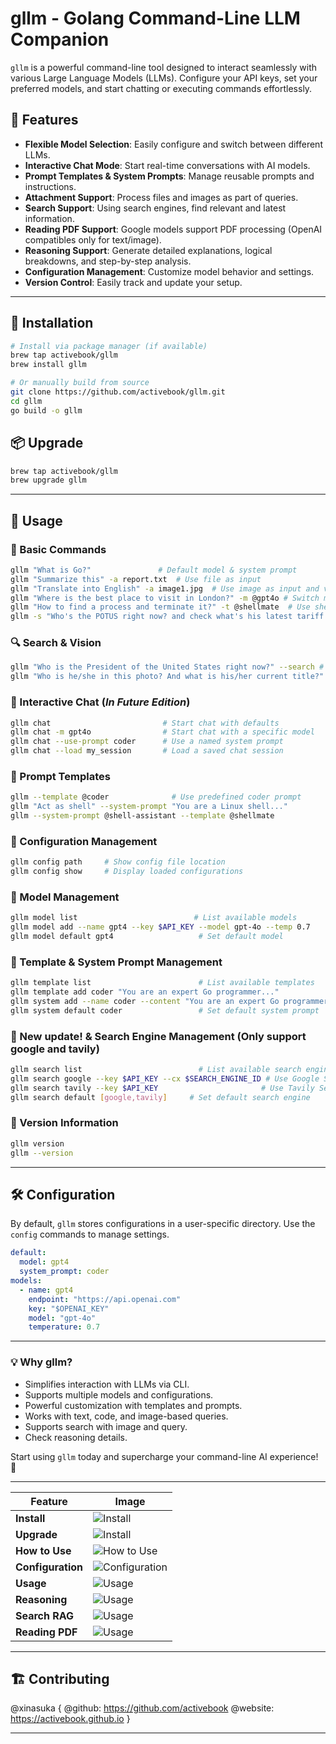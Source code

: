 # gllm - Golang Command-Line LLM Companion

`gllm` is a powerful command-line tool designed to interact seamlessly with various Large Language Models (LLMs). Configure your API keys, set your preferred models, and start chatting or executing commands effortlessly.

## 🚀 Features  

- **Flexible Model Selection**: Easily configure and switch between different LLMs.  
- **Interactive Chat Mode**: Start real-time conversations with AI models.  
- **Prompt Templates & System Prompts**: Manage reusable prompts and instructions.  
- **Attachment Support**: Process files and images as part of queries.  
- **Search Support**: Using search engines, find relevant and latest information.  
- **Reading PDF Support**: Google models support PDF processing (OpenAI compatibles only for text/image).  
- **Reasoning Support**: Generate detailed explanations, logical breakdowns, and step-by-step analysis.  
- **Configuration Management**: Customize model behavior and settings.  
- **Version Control**: Easily track and update your setup.  

---

## 📌 Installation

```sh
# Install via package manager (if available)
brew tap activebook/gllm
brew install gllm

# Or manually build from source
git clone https://github.com/activebook/gllm.git
cd gllm
go build -o gllm
```

## 📦 Upgrade

```sh
brew tap activebook/gllm
brew upgrade gllm
```

---

## 🎯 Usage

### 🔹 Basic Commands

```sh
gllm "What is Go?"               # Default model & system prompt
gllm "Summarize this" -a report.txt  # Use file as input
gllm "Translate into English" -a image1.jpg  # Use image as input and vision model
gllm "Where is the best place to visit in London?" -m @gpt4o # Switch model
gllm "How to find a process and terminate it?" -t @shellmate  # Use shellmate prompt to specific shell question
gllm -s "Who's the POTUS right now? and check what's his latest tariff policy" -m @gemini-pro -r 10 # Use Gemini model to search and set max references to 10
```

### 🔍 Search & Vision

```sh
gllm "Who is the President of the United States right now?" --search # Use search to find latest news
gllm "Who is he/she in this photo? And what is his/her current title?" -s -a "face.png" --model @gemini # Use vision model and search engine to find people in image
```

### 🔹 Interactive Chat (*In Future Edition*)

```sh
gllm chat                         # Start chat with defaults
gllm chat -m gpt4o                # Start chat with a specific model
gllm chat --use-prompt coder      # Use a named system prompt
gllm chat --load my_session       # Load a saved chat session
```

### 🔹 Prompt Templates

```sh
gllm --template @coder              # Use predefined coder prompt
gllm "Act as shell" --system-prompt "You are a Linux shell..."
gllm --system-prompt @shell-assistant --template @shellmate
```

### 🔹 Configuration Management

```sh
gllm config path     # Show config file location
gllm config show     # Display loaded configurations
```

### 🔹 Model Management

```sh
gllm model list                          # List available models
gllm model add --name gpt4 --key $API_KEY --model gpt-4o --temp 0.7
gllm model default gpt4                   # Set default model
```

### 🔹 Template & System Prompt Management

```sh
gllm template list                        # List available templates
gllm template add coder "You are an expert Go programmer..."
gllm system add --name coder --content "You are an expert Go programmer..."
gllm system default coder                 # Set default system prompt
```

### 🔹 New update! & Search Engine Management (Only support google and tavily)

```sh
gllm search list                          # List available search engines   
gllm search google --key $API_KEY --cx $SEARCH_ENGINE_ID # Use Google Search Engine
gllm search tavily --key $API_KEY                       # Use Tavily Search Engine
gllm search default [google,tavily]     # Set default search engine
```

### 🔹 Version Information

```sh
gllm version
gllm --version
```

---

## 🛠 Configuration

By default, `gllm` stores configurations in a user-specific directory. Use the `config` commands to manage settings.

```yaml
default:
  model: gpt4
  system_prompt: coder
models:
  - name: gpt4
    endpoint: "https://api.openai.com"
    key: "$OPENAI_KEY"
    model: "gpt-4o"
    temperature: 0.7
```

---

### 💡 Why gllm?

- Simplifies interaction with LLMs via CLI.
- Supports multiple models and configurations.
- Powerful customization with templates and prompts.
- Works with text, code, and image-based queries.
- Supports search with image and query.
- Check reasoning details.

Start using `gllm` today and supercharge your command-line AI experience! 🚀

---

| Feature           | Image        |
|-------------------|--------------|
| **Install**       | ![Install](screenshots/install.png) |
| **Upgrade**       | ![Install](screenshots/upgrade.png) |
| **How to Use**    | ![How to Use](screenshots/howto.png) |
| **Configuration** | ![Configuration](screenshots/config.png) |
| **Usage**         | ![Usage](screenshots/usage.png) |
| **Reasoning**     | ![Usage](screenshots/reasoning.png) |
| **Search RAG**    | ![Usage](screenshots/search.png) |
| **Reading PDF**   | ![Usage](screenshots/pdf.png) |

---

## 🏗 Contributing

@xinasuka {
  @github: https://github.com/activebook
  @website: https://activebook.github.io
}

---